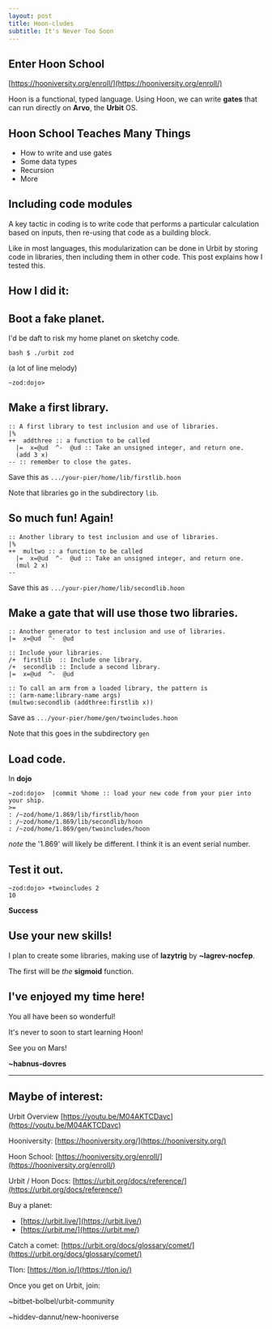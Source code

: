 ```yaml
---
layout: post
title: Hoon-cludes
subtitle: It's Never Too Soon
---
```


## Enter Hoon School

[https://hooniversity.org/enroll/](https://hooniversity.org/enroll/)

Hoon is a functional, typed language. Using Hoon, we can write **gates** that can run directly on **Arvo**, the **Urbit** OS.

## Hoon School Teaches Many Things

- How to write and use gates
- Some data types
- Recursion
- More

## Including code modules

A key tactic in coding is to write code that performs a particular calculation based on inputs, then re-using that code as a building block.

Like in most languages, this modularization can be done in Urbit by storing code in libraries, then including them in other code.  This post explains how I tested this.

## How I did it:

##  Boot a fake planet.

I'd be daft to risk my home planet on sketchy code.

`bash $ ./urbit zod`

(a lot of line melody)

`~zod:dojo> `

## Make a first library.

```
:: A first library to test inclusion and use of libraries.
|%
++  addthree :: a function to be called   
  |=  x=@ud  ^-  @ud :: Take an unsigned integer, and return one.
  (add 3 x)
-- :: remember to close the gates.
```
Save this as `.../your-pier/home/lib/firstlib.hoon`

Note that libraries go in the subdirectory `lib`.

## So much fun! Again!

```
:: Another library to test inclusion and use of libraries.
|%
++  multwo :: a function to be called   
  |=  x=@ud  ^-  @ud :: Take an unsigned integer, and return one.
  (mul 2 x)
--
```
Save this as `.../your-pier/home/lib/secondlib.hoon`
  
## Make a gate that will use those two libraries.
```
:: Another generator to test inclusion and use of libraries.
|=  x=@ud  ^-  @ud

:: Include your libraries.
/+  firstlib  :: Include one library.
/+  secondlib :: Include a second library.
|=  x=@ud  ^-  @ud

:: To call an arm from a loaded library, the pattern is
:: (arm-name:library-name args)
(multwo:secondlib (addthree:firstlib x))
```
Save as  `.../your-pier/home/gen/twoincludes.hoon`

Note that this goes in the subdirectory `gen`


## Load code.

In **dojo**

```
~zod:dojo>  |commit %home :: load your new code from your pier into your ship.
>=
: /~zod/home/1.869/lib/firstlib/hoon
: /~zod/home/1.869/lib/secondlib/hoon
: /~zod/home/1.869/gen/twoincludes/hoon
```

*note* the '1.869' will likely be different. I think it is an event serial number.

## Test it out.

```
~zod:dojo> +twoincludes 2
10
```
**Success**

## Use your new skills!

I plan to create some libraries, making use of **lazytrig** by **~lagrev-nocfep**.

The first will be *the* **sigmoid** function.

## I've enjoyed my time here!

You all have been so wonderful!

It's never to soon to start learning Hoon!

See you on Mars!

**~habnus-dovres**

---
## Maybe of interest:

Urbit Overview  [https://youtu.be/M04AKTCDavc](https://youtu.be/M04AKTCDavc)

Hooniversity: [https://hooniversity.org/](https://hooniversity.org/)

Hoon School: [https://hooniversity.org/enroll/](https://hooniversity.org/enroll/)

Urbit / Hoon Docs: [https://urbit.org/docs/reference/](https://urbit.org/docs/reference/)

Buy a planet: 
- [https://urbit.live/](https://urbit.live/)
- [https://urbit.me/](https://urbit.me/)

Catch a comet: [https://urbit.org/docs/glossary/comet/](https://urbit.org/docs/glossary/comet/)

Tlon: [https://tlon.io/](https://tlon.io/)

Once you get on Urbit, join:

~bitbet-bolbel/urbit-community

~hiddev-dannut/new-hooniverse
